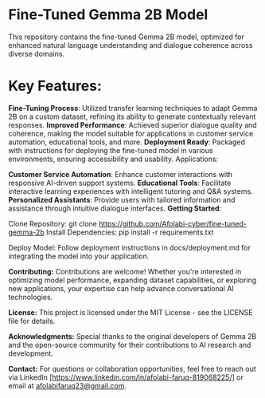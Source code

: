 # Fine-Tuned Gemma 2B Model

This repository contains the fine-tuned Gemma 2B model, optimized for enhanced natural language understanding and dialogue coherence across diverse domains.

# Key Features:

**Fine-Tuning Process**: Utilized transfer learning techniques to adapt Gemma 2B on a custom dataset, refining its ability to generate contextually relevant responses.
**Improved Performance**: Achieved superior dialogue quality and coherence, making the model suitable for applications in customer service automation, educational tools, and more.
**Deployment Ready**: Packaged with instructions for deploying the fine-tuned model in various environments, ensuring accessibility and usability.
Applications:

**Customer Service Automation**: Enhance customer interactions with responsive AI-driven support systems.
**Educational Tools**: Facilitate interactive learning experiences with intelligent tutoring and Q&A systems.
**Personalized Assistants**: Provide users with tailored information and assistance through intuitive dialogue interfaces.
**Getting Started**:

Clone Repository: git clone https://github.com/Afolabi-cyber/fine-tuned-gemma-2b
Install Dependencies: pip install -r requirements.txt

Deploy Model: Follow deployment instructions in docs/deployment.md for integrating the model into your application.

**Contributing:**
Contributions are welcome! Whether you're interested in optimizing model performance, expanding dataset capabilities, or exploring new applications, your expertise can help advance conversational AI technologies.

**License:**
This project is licensed under the MIT License - see the LICENSE file for details.

**Acknowledgments:**
Special thanks to the original developers of Gemma 2B and the open-source community for their contributions to AI research and development.

**Contact:**
For questions or collaboration opportunities, feel free to reach out via LinkedIn [https://www.linkedin.com/in/afolabi-faruq-819068225/] or email at afolabifaruq23@gmail.com.


